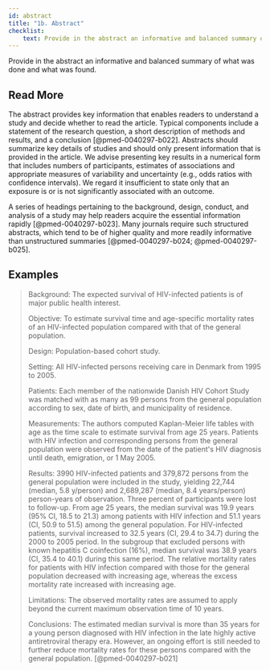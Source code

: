 ```yaml
---
id: abstract
title: "1b. Abstract"
checklist: 
    text: Provide in the abstract an informative and balanced summary of what was done and what was found.
---
```

Provide in the abstract an informative and balanced summary of what was done and what was found.

## Read More

The abstract provides key information that enables readers to understand a study and decide whether to read the article. Typical components include a statement of the research question, a short description of methods and results, and a conclusion [@pmed-0040297-b022]. Abstracts should summarize key details of studies and should only present information that is provided in the article. We advise presenting key results in a numerical form that includes numbers of participants, estimates of associations and appropriate measures of variability and uncertainty (e.g., odds ratios with confidence intervals). We regard it insufficient to state only that an exposure is or is not significantly associated with an outcome.

A series of headings pertaining to the background, design, conduct, and
analysis of a study may help readers acquire the essential information
rapidly [@pmed-0040297-b023]. Many journals require such structured
abstracts, which tend to be of higher quality and more readily
informative than unstructured summaries
[@pmed-0040297-b024; @pmed-0040297-b025].

## Examples

> Background: The expected survival of HIV-infected patients is of major public health interest.
>
> Objective: To estimate survival time and age-specific mortality rates of an HIV-infected population compared with that of the general population.
>
> Design: Population-based cohort study.
>
> Setting: All HIV-infected persons receiving care in Denmark from 1995 to 2005.
>
> Patients: Each member of the nationwide Danish HIV Cohort Study was matched with as many as 99 persons from the general population according to sex, date of birth, and municipality of residence.
>
> Measurements: The authors computed Kaplan-Meier life tables with age as the time scale to estimate survival from age 25 years. Patients with HIV infection and corresponding persons from the general population were observed from the date of the patient's HIV diagnosis until death, emigration, or 1 May 2005.
>
> Results: 3990 HIV-infected patients and 379,872 persons from the general population were included in the study, yielding 22,744 (median, 5.8 y/person) and 2,689,287 (median, 8.4 years/person) person-years of observation. Three percent of participants were lost to follow-up. From age 25 years, the median survival was 19.9 years (95% CI, 18.5 to 21.3) among patients with HIV infection and 51.1 years (CI, 50.9 to 51.5) among the general population. For HIV-infected patients, survival increased to 32.5 years (CI, 29.4 to 34.7) during the 2000 to 2005 period. In the subgroup that excluded persons with known hepatitis C coinfection (16%), median survival was 38.9 years (CI, 35.4 to 40.1) during this same period. The relative mortality rates for patients with HIV infection compared with those for the general population decreased with increasing age, whereas the excess mortality rate increased with increasing age.
>
> Limitations: The observed mortality rates are assumed to apply beyond the current maximum observation time of 10 years.
>
> Conclusions: The estimated median survival is more than 35 years for a young person diagnosed with HIV infection in the late highly active antiretroviral therapy era. However, an ongoing effort is still needed to further reduce mortality rates for these persons compared with the general population. [@pmed-0040297-b021]
